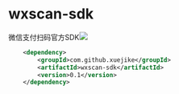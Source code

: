 # wxscan-sdk
微信支付扫码官方SDK[![](https://jitpack.io/v/xuejike/wxscan-sdk.svg)](https://jitpack.io/#xuejike/wxscan-sdk)
```xml
	<dependency>
	    <groupId>com.github.xuejike</groupId>
	    <artifactId>wxscan-sdk</artifactId>
	    <version>0.1</version>
	</dependency>
```
